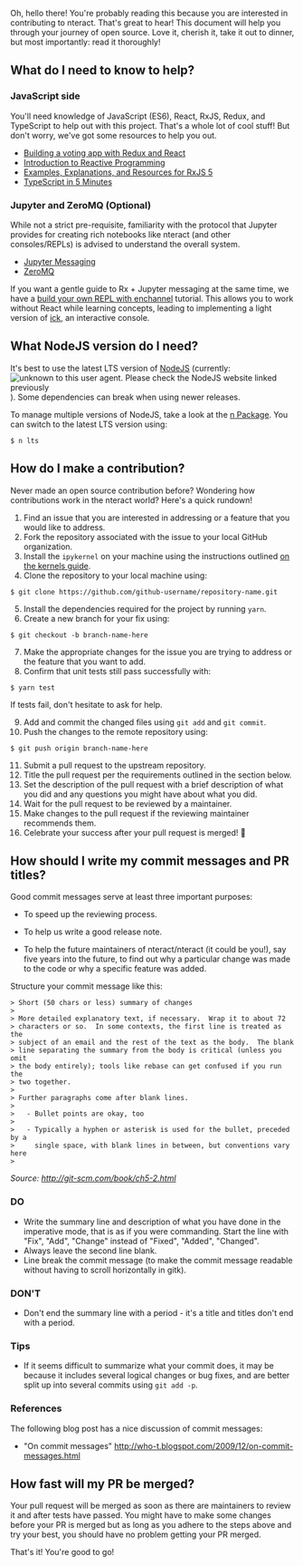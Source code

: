 Oh, hello there! You're probably reading this because you are interested in
contributing to nteract. That's great to hear! This document will help you
through your journey of open source. Love it, cherish it, take it out to
dinner, but most importantly: read it thoroughly!

## What do I need to know to help?

### JavaScript side

You'll need knowledge of JavaScript (ES6), React, RxJS, Redux, and TypeScript to
help out with this project. That's a whole lot of cool stuff! But don't worry,
we've got some resources to help you out.

- [Building a voting app with Redux and React](http://teropa.info/blog/2015/09/10/full-stack-redux-tutorial.html)
- [Introduction to Reactive Programming](https://gist.github.com/staltz/868e7e9bc2a7b8c1f754)
- [Examples, Explanations, and Resources for RxJS 5](https://github.com/btroncone/learn-rxjs)
- [TypeScript in 5 Minutes](https://www.typescriptlang.org/docs/handbook/typescript-in-5-minutes.html)

### Jupyter and ZeroMQ (Optional)

While not a strict pre-requisite, familiarity with the protocol that Jupyter
provides for creating rich notebooks like nteract (and other consoles/REPLs) is
advised to understand the overall system.

- [Jupyter Messaging](http://jupyter-client.readthedocs.org/en/latest/messaging.html)
- [ZeroMQ](http://zguide.zeromq.org/page:all)

If you want a gentle guide to Rx + Jupyter messaging at the same time, we have
a [build your own REPL with enchannel](https://github.com/nteract/docs-old/blob/master/enchannel/build-your-own-repl.md)
tutorial. This allows you to work without React while learning concepts,
leading to implementing a light version of [ick](https://github.com/nteract/ick),
an interactive console.

## What NodeJS version do I need?

It's best to use the latest LTS version of [NodeJS](https://nodejs.org) (currently: ![unknown to this
user agent. Please check the NodeJS website linked previously](https://img.shields.io/npm/v/node/lts.svg?label=)).
Some dependencies can break when using newer releases.

To manage multiple versions of NodeJS, take a look at the [n Package](https://www.npmjs.com/package/n). You 
can switch to the latest LTS version using:

```
$ n lts
```

## How do I make a contribution?

Never made an open source contribution before? Wondering how contributions work
in the nteract world? Here's a quick rundown!

1.  Find an issue that you are interested in addressing or a feature that you would like to address.
2.  Fork the repository associated with the issue to your local GitHub organization.
3.  Install the `ipykernel` on your machine using the instructions outlined [on the kernels guide](https://nteract.io/kernels).
4.  Clone the repository to your local machine using:

```
$ git clone https://github.com/github-username/repository-name.git
```

5.  Install the dependencies required for the project by running `yarn`.
6.  Create a new branch for your fix using:

```
$ git checkout -b branch-name-here
```

7.  Make the appropriate changes for the issue you are trying to address or the feature that you want to add.
8.  Confirm that unit tests still pass successfully with:

```
$ yarn test
```

If tests fail, don't hesitate to ask for help.

9.  Add and commit the changed files using `git add` and `git commit`.
10. Push the changes to the remote repository using:

```
$ git push origin branch-name-here
```

11. Submit a pull request to the upstream repository.
12. Title the pull request per the requirements outlined in the section below.
13. Set the description of the pull request with a brief description of what you did and any questions you might have about what you did.
14. Wait for the pull request to be reviewed by a maintainer.
15. Make changes to the pull request if the reviewing maintainer recommends them.
16. Celebrate your success after your pull request is merged! :tada:


## How should I write my commit messages and PR titles?

Good commit messages serve at least three important purposes:

- To speed up the reviewing process.

- To help us write a good release note.

- To help the future maintainers of nteract/nteract (it could be you!), say
  five years into the future, to find out why a particular change was made to
  the code or why a specific feature was added.

Structure your commit message like this:

```
> Short (50 chars or less) summary of changes
>
> More detailed explanatory text, if necessary.  Wrap it to about 72
> characters or so.  In some contexts, the first line is treated as the
> subject of an email and the rest of the text as the body.  The blank
> line separating the summary from the body is critical (unless you omit
> the body entirely); tools like rebase can get confused if you run the
> two together.
>
> Further paragraphs come after blank lines.
>
>   - Bullet points are okay, too
>
>   - Typically a hyphen or asterisk is used for the bullet, preceded by a
>     single space, with blank lines in between, but conventions vary here
>
```

_Source: http://git-scm.com/book/ch5-2.html_

### DO

- Write the summary line and description of what you have done in the
  imperative mode, that is as if you were commanding. Start the line
  with "Fix", "Add", "Change" instead of "Fixed", "Added", "Changed".
- Always leave the second line blank.
- Line break the commit message (to make the commit message readable
  without having to scroll horizontally in gitk).

### DON'T

- Don't end the summary line with a period - it's a title and titles don't end
  with a period.

### Tips

- If it seems difficult to summarize what your commit does, it may be because it
  includes several logical changes or bug fixes, and are better split up into
  several commits using `git add -p`.

### References

The following blog post has a nice discussion of commit messages:

- "On commit messages" http://who-t.blogspot.com/2009/12/on-commit-messages.html

## How fast will my PR be merged?

Your pull request will be merged as soon as there are maintainers to review it
and after tests have passed. You might have to make some changes before your
PR is merged but as long as you adhere to the steps above and try your best,
you should have no problem getting your PR merged.

That's it! You're good to go!
